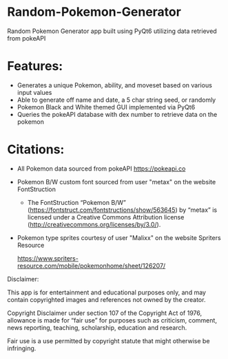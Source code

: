 # Random-Pokemon-Generator

Random Pokemon Generator app built using PyQt6 utilizing data retrieved from pokeAPI

# Features:
- Generates a unique Pokemon, ability, and moveset based on various input values
- Able to generate off name and date, a 5 char string seed, or randomly
- Pokemon Black and White themed GUI implemented via PyQt6
- Queries the pokeAPI database with dex number to retrieve data on the pokemon

# Citations:
- All Pokemon data sourced from pokeAPI https://pokeapi.co

- Pokemon B/W custom font sourced from user "metax" on the website FontStruction

   -  The FontStruction “Pokemon B/W”
      (https://fontstruct.com/fontstructions/show/563645) by “metax” is licensed
      under a Creative Commons Attribution license
      (http://creativecommons.org/licenses/by/3.0/).

- Pokemon type sprites courtesy of user "Malixx" on the website Spriters Resource 
 
     https://www.spriters-resource.com/mobile/pokemonhome/sheet/126207/
     
Disclaimer:

This app is for entertainment and educational purposes only, and may contain 
copyrighted images and references not owned by the creator. 

Copyright Disclaimer under section 107 of the Copyright Act of 1976, allowance is made for “fair use” for purposes such as criticism, comment, news reporting, teaching, scholarship, education and research.

Fair use is a use permitted by copyright statute that might otherwise be infringing.

